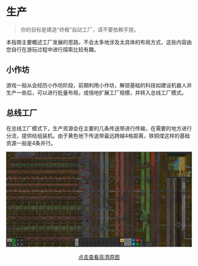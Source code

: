 # 生产

> 你的目标是建造“终极”自动工厂，请不要依赖手搓。

本指南主要概述工厂发展的思路，不会太多地涉及太具体的布局方式，这些内容由您自行在游玩过程中进行探索比较有趣。

## 小作坊

游戏一般从会经历小作坊阶段，前期利用小作坊，解锁基础的科技如建设机器人并生产一些后，可以进行批量布局，成倍地扩展工厂规模，并转入总线工厂模式。

## 总线工厂

在总线工厂模式下，生产资源会在主要的几条传送带进行传输，在需要的地方进行分流，提供给组装机。由于黄色地下传送带最远跨越4格距离，铁铜煤这样的基础资源一般是4条并行。

![Alt text](images/bus-factory.jpg)
<center><a href="images/bus-factory.png"><p>点击查看高清原图</p></a></center>

